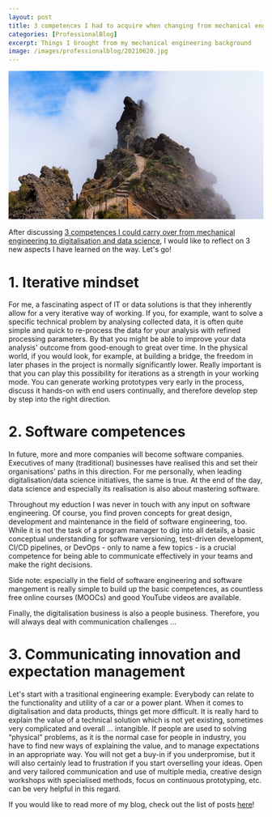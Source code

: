 ```yaml
---
layout: post
title: 3 competences I had to acquire when changing from mechanical engineering to digitalisation and data science
categories: [ProfessionalBlog]
excerpt: Things I brought from my mechanical engineering background
image: /images/professionalblog/20210620.jpg
---
```


![Jakob’s Professional blog](../images/professionalblog/20210620.jpg)

After discussing [3 competences I could carry over from mechanical engineering to digitalisation and data science](../3_competences_I_could_carry_over_from_mechanical_engineering_to_digitalisation_and_data_science), I would like to reflect on 3 new aspects I have learned on the way. Let's go!

# 1. Iterative mindset

For me, a fascinating aspect of IT or data solutions is that they inherently allow for a very iterative way of working. If you, for example, want to solve a specific technical problem by analysing collected data, it is often quite simple and quick to re-process the data for your analysis with refined processing parameters. By that you might be able to improve your data analysis' outcome from good-enough to great over time. In the physical world, if you would look, for example, at building a bridge, the freedom in later phases in the project is normally significantly lower. Really important is that you can play this possibility for iterations as a strength in your working mode. You can generate working prototypes very early in the process, discuss it hands-on with end users continually, and therefore develop step by step into the right direction.

# 2. Software competences

In future, more and more companies will become software companies. Executives of many (traditional) businesses have realised this and set their organisations' paths in this direction. For me personally, when leading digitalisation/data science initiatives, the same is true. At the end of the day, data science and especially its realisation is also about mastering software.

Throughout my eduction I was never in touch with any input on software engineering. Of course, you find proven concepts for great design, development and maintenance in the field of software engineering, too. While it is not the task of a program manager to dig into all details, a basic conceptual understanding for software versioning, test-driven development, CI/CD pipelines, or DevOps - only to name a few topics - is a crucial competence for being able to communicate effectively in your teams and make the right decisions.

Side note: especially in the field of software engineering and software mangement is really simple to build up the basic competences, as countless free online courses (MOOCs) and good YouTube videos are available.

Finally, the digitalisation business is also a people business. Therefore, you will always deal with communication challenges ...

# 3. Communicating innovation and expectation management

Let's start with a trasitional engineering example: Everybody can relate to the functionality and utility of a car or a power plant. When it comes to digitalisation and data products, things get more difficult. It is really hard to explain the value of a technical solution which is not yet existing, sometimes very complicated and overall ... intangible. If people are used to solving “physical” problems, as it is the normal case for people in industry, you have to find new ways of explaining the value, and to manage expectations in an appropriate way. You will not get a buy-in if you underpromise, but it will also certainly lead to frustration if you start overselling your ideas. Open and very tailored communication and use of multiple media, creative design workshops with specialised methods, focus on continuous prototyping, etc. can be very helpful in this regard.


If you would like to read more of my blog, check out the list of posts [here](../work#professional-blog)!